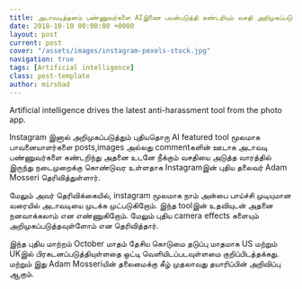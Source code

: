 ```yaml
---
title: அடாவடித்தனம் பண்ணுவர்களை AIஇணை பயன்படுத்தி கண்டறியும் வசதி அறிமுகப்படுத்தும் Instagram.
date: 2018-10-10 00:00:00 +0000
layout: post
current: post
cover: "/assets/images/instagram-pexels-stock.jpg"
navigation: true
tags: [Artificial intelligence]
class: post-template
author: mirshad
---
```

Artificial intelligence drives the latest anti-harassment tool from the photo app.

Instagram இனால் அறிமுகப்படுத்தும் புதியதொரு AI featured tool  மூலமாக பாவனையாளர்களை posts,images அல்லது commentகளின்  ஊடாக அடாவடி பண்ணுவர்களை கண்டறிந்து அதனை உடனே நீக்கும் வசதியை அடுத்த வாரத்தில் இருந்து நடைமுறைக்கு கொண்டுவர உள்ளதாக Instagramஇன் புதிய தலைவர் Adam Mosseri தெரிவித்துள்ளார்.

மேலும் அவர் தெரிவிக்கையில், instagram மூலமாக நாம் அன்பை பாய்ச்சி முடியுமான வரையில் அடாவடியை முடக்க முட்படுகிறோம். இந்த toolஇன் உதவியுடன் அதனை நனவாக்கலாம் என எண்ணுகிறோம். மேலும் புதிய camera effects களையும் அறிமுகப்படுத்தவுள்ளோம் என தெரிவித்தார்.

இந்த புதிய மாற்றம் October மாதம் தேசிய கொடுமை தடுப்பு மாதமாக US மற்றும் UKஇல் பிரகடனப்படுத்தியுள்ளதை ஒட்டி வெளியிடப்படவுள்ளமை குறிப்பிடத்தக்கது. மற்றும் இது Adam Mosseriயின் தலைமைக்கு கீழ் முதலாவது தயாரிப்பின் அறிவிப்பு ஆகும்.